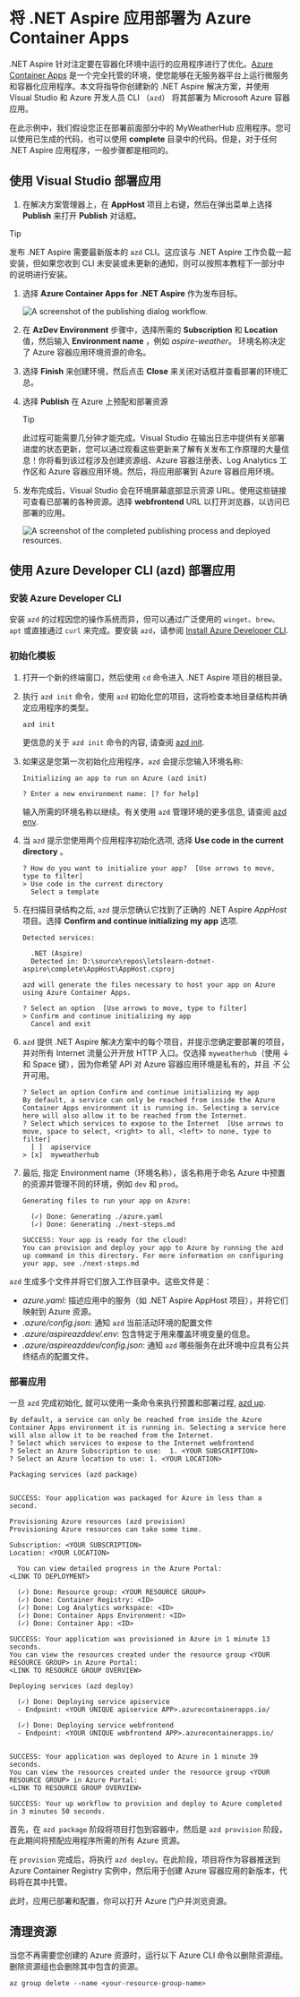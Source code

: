 # 将 .NET Aspire 应用部署为 Azure Container Apps

.NET Aspire 针对注定要在容器化环境中运行的应用程序进行了优化。[Azure Container Apps](https://learn.microsoft.com/azure/container-apps/overview) 是一个完全托管的环境，使您能够在无服务器平台上运行微服务和容器化应用程序。本文将指导你创建新的 .NET Aspire 解决方案，并使用 Visual Studio 和 Azure 开发人员 CLI （`azd`） 将其部署为 Microsoft Azure 容器应用。

在此示例中，我们假设您正在部署前面部分中的 MyWeatherHub 应用程序。您可以使用已生成的代码，也可以使用 **complete** 目录中的代码。但是，对于任何 .NET Aspire 应用程序，一般步骤都是相同的。

## 使用 Visual Studio 部署应用

1. 在解决方案管理器上，在 **AppHost** 项目上右键，然后在弹出菜单上选择  **Publish** 来打开  **Publish** 对话框。

  > [!TIP]
  > 发布 .NET Aspire 需要最新版本的 `azd` CLI。这应该与 .NET Aspire 工作负载一起安装，但如果您收到 CLI 未安装或未更新的通知，则可以按照本教程下一部分中的说明进行安装。

1. 选择 **Azure Container Apps for .NET Aspire** 作为发布目标。

    ![A screenshot of the publishing dialog workflow.](media/vs-deploy.png)

2. 在 **AzDev Environment** 步骤中，选择所需的 **Subscription** 和 **Location**  值，然后输入 **Environment name** ，例如 _aspire-weather_。 环境名称决定了 Azure 容器应用环境资源的命名。
3. 选择 **Finish** 来创建环境，然后点击 **Close** 来关闭对话框并查看部署的环境汇总。
4. 选择 **Publish** 在 Azure 上预配和部署资源

    > [!TIP]
    > 此过程可能需要几分钟才能完成。Visual Studio 在输出日志中提供有关部署进度的状态更新，您可以通过观看这些更新来了解有关发布工作原理的大量信息！你将看到该过程涉及创建资源组、Azure 容器注册表、Log Analytics 工作区和 Azure 容器应用环境。然后，将应用部署到 Azure 容器应用环境。

5. 发布完成后，Visual Studio 会在环境屏幕底部显示资源 URL。使用这些链接可查看已部署的各种资源。选择 **webfrontend** URL 以打开浏览器，以访问已部署的应用。

    ![A screenshot of the completed publishing process and deployed resources.](media/vs-publish-complete.png)

## 使用 Azure Developer CLI (azd) 部署应用

### 安装 Azure Developer CLI

安装 `azd` 的过程因您的操作系统而异，但可以通过广泛使用的 `winget`、`brew`、`apt` 或直接通过 `curl` 来完成。要安装 `azd`，请参阅 [Install Azure Developer CLI](https://learn.microsoft.com/azure/developer/azure-developer-cli/install-azd).

### 初始化模板

1. 打开一个新的终端窗口，然后使用 `cd` 命令进入 .NET Aspire 项目的根目录。
1. 执行 `azd init` 命令，使用 `azd` 初始化您的项目，这将检查本地目录结构并确定应用程序的类型。

    ```console
    azd init
    ```

    更信息的关于 `azd init` 命令的内容, 请查阅 [azd init](https://learn.microsoft.com/azure/developer/azure-developer-cli/reference#azd-init).
2. 如果这是您第一次初始化应用程序，`azd` 会提示您输入环境名称:

    ```console
    Initializing an app to run on Azure (azd init)
    
    ? Enter a new environment name: [? for help]
    ```

    输入所需的环境名称以继续。有关使用 `azd` 管理环境的更多信息, 请查阅 [azd env](https://learn.microsoft.com/azure/developer/azure-developer-cli/reference#azd-env).
3. 当 `azd` 提示您使用两个应用程序初始化选项, 选择 **Use code in the current directory** 。

    ```console
    ? How do you want to initialize your app?  [Use arrows to move, type to filter]
    > Use code in the current directory
      Select a template
    ```

4. 在扫描目录结构之后, `azd` 提示您确认它找到了正确的 .NET Aspire _AppHost_ 项目。选择 **Confirm and continue initializing my app** 选项.

    ```console
    Detected services:
    
      .NET (Aspire)
      Detected in: D:\source\repos\letslearn-dotnet-aspire\complete\AppHost\AppHost.csproj
    
    azd will generate the files necessary to host your app on Azure using Azure Container Apps.
    
    ? Select an option  [Use arrows to move, type to filter]
    > Confirm and continue initializing my app
      Cancel and exit
    ```

5. `azd` 提供 .NET Aspire 解决方案中的每个项目，并提示您确定要部署的项目，并对所有 Internet 流量公开开放 HTTP 入口。仅选择 `myweatherhub`（使用 ↓ 和 Space 键），因为你希望 API 对 Azure 容器应用环境是私有的，并且 _不_ 公开可用。 

    ```console
    ? Select an option Confirm and continue initializing my app
    By default, a service can only be reached from inside the Azure Container Apps environment it is running in. Selecting a service here will also allow it to be reached from the Internet.
    ? Select which services to expose to the Internet  [Use arrows to move, space to select, <right> to all, <left> to none, type to filter]
      [ ]  apiservice
    > [x]  myweatherhub
    ```

6. 最后, 指定 Environment name（环境名称），该名称用于命名 Azure 中预置的资源并管理不同的环境，例如 `dev` 和 `prod`。

    ```console
    Generating files to run your app on Azure:
    
      (✓) Done: Generating ./azure.yaml
      (✓) Done: Generating ./next-steps.md
    
    SUCCESS: Your app is ready for the cloud!
    You can provision and deploy your app to Azure by running the azd up command in this directory. For more information on configuring your app, see ./next-steps.md
    ```

`azd` 生成多个文件并将它们放入工作目录中。这些文件是：

- _azure.yaml_: 描述应用中的服务（如 .NET Aspire AppHost 项目），并将它们映射到 Azure 资源。
- _.azure/config.json_: 通知 `azd` 当前活动环境的配置文件
- _.azure/aspireazddev/.env_: 包含特定于用来覆盖环境变量的信息。
- _.azure/aspireazddev/config.json_: 通知 `azd` 哪些服务在此环境中应具有公共终结点的配置文件。

[](https://learn.microsoft.com/dotnet/aspire/deployment/azure/aca-deployment?tabs=visual-studio%2Cinstall-az-windows%2Cpowershell&pivots=azure-azd#deploy-the-app)

### 部署应用

一旦 `azd` 完成初始化, 就可以使用一条命令来执行预置和部署过程, [azd up](https://learn.microsoft.com/azure/developer/azure-developer-cli/reference#azd-up).

```console
By default, a service can only be reached from inside the Azure Container Apps environment it is running in. Selecting a service here will also allow it to be reached from the Internet.
? Select which services to expose to the Internet webfrontend
? Select an Azure Subscription to use:  1. <YOUR SUBSCRIPTION>
? Select an Azure location to use: 1. <YOUR LOCATION>

Packaging services (azd package)


SUCCESS: Your application was packaged for Azure in less than a second.

Provisioning Azure resources (azd provision)
Provisioning Azure resources can take some time.

Subscription: <YOUR SUBSCRIPTION>
Location: <YOUR LOCATION>

  You can view detailed progress in the Azure Portal:
<LINK TO DEPLOYMENT>

  (✓) Done: Resource group: <YOUR RESOURCE GROUP>
  (✓) Done: Container Registry: <ID>
  (✓) Done: Log Analytics workspace: <ID>
  (✓) Done: Container Apps Environment: <ID>
  (✓) Done: Container App: <ID>

SUCCESS: Your application was provisioned in Azure in 1 minute 13 seconds.
You can view the resources created under the resource group <YOUR RESOURCE GROUP> in Azure Portal:
<LINK TO RESOURCE GROUP OVERVIEW>

Deploying services (azd deploy)

  (✓) Done: Deploying service apiservice
  - Endpoint: <YOUR UNIQUE apiservice APP>.azurecontainerapps.io/

  (✓) Done: Deploying service webfrontend
  - Endpoint: <YOUR UNIQUE webfrontend APP>.azurecontainerapps.io/


SUCCESS: Your application was deployed to Azure in 1 minute 39 seconds.
You can view the resources created under the resource group <YOUR RESOURCE GROUP> in Azure Portal:
<LINK TO RESOURCE GROUP OVERVIEW>

SUCCESS: Your up workflow to provision and deploy to Azure completed in 3 minutes 50 seconds.
```

首先，在 `azd package` 阶段将项目打包到容器中，然后是 `azd provision` 阶段，在此期间将预配应用程序所需的所有 Azure 资源。

在 `provision` 完成后，将执行 `azd deploy`。在此阶段，项目将作为容器推送到 Azure Container Registry 实例中，然后用于创建 Azure 容器应用的新版本，代码将在其中托管。

此时，应用已部署和配置，你可以打开 Azure 门户并浏览资源。

## 清理资源

当您不再需要您创建的 Azure 资源时，运行以下 Azure CLI 命令以删除资源组。删除资源组也会删除其中包含的资源。

```console
az group delete --name <your-resource-group-name>
```
